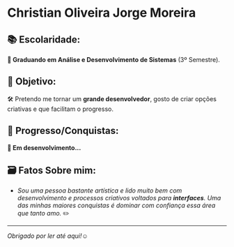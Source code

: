 # Christian Oliveira Jorge Moreira

## 📚 Escolaridade:
**📗 Graduando em Análise e Desenvolvimento de Sistemas** (3º Semestre).
## 💎 Objetivo:
🛠️ Pretendo me tornar um **grande desenvolvedor**, gosto de criar opções criativas e que facilitam o progresso.
## 🧬 Progresso/Conquistas:
**📰 Em desenvolvimento...**

## 🗃️ Fatos Sobre mim:

- *Sou uma pessoa bastante artística e lido muito bem com desenvolvimento e processos criativos voltados para **interfaces**. Uma das minhas maiores conquistas é dominar com confiança essa área que tanto amo.* ✏️

---

*Obrigado por ler até aqui!*☺️
